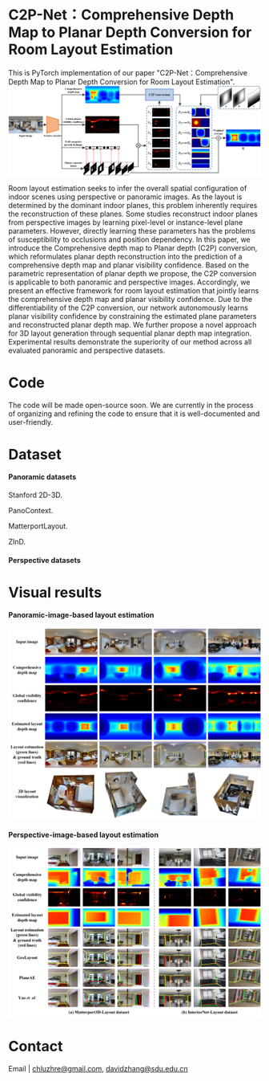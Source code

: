 # C2P-Net：Comprehensive Depth Map to Planar Depth Conversion for Room Layout Estimation
This is PyTorch implementation of our paper "C2P-Net：Comprehensive Depth Map to Planar Depth Conversion for Room Layout Estimation".
![An overview of C2P-Net for panoramic images.](figure/pano_framework4.png)

Room layout estimation seeks to infer the overall spatial configuration of indoor scenes using perspective or panoramic images. As the layout is determined by the dominant indoor planes, this problem inherently requires the reconstruction of these planes. Some studies reconstruct indoor planes from perspective images by learning pixel-level or instance-level plane parameters. However, directly learning these parameters has the problems of susceptibility to occlusions and position dependency. In this paper, we introduce the Comprehensive depth map to Planar depth (C2P) conversion, which reformulates planar depth reconstruction into the prediction of a comprehensive depth map and planar visibility confidence. Based on the parametric representation of planar depth we propose, the C2P conversion is applicable to both panoramic and perspective images. Accordingly, we present an effective framework for room layout estimation that jointly learns the comprehensive depth map and planar visibility confidence. Due to the differentiability of the C2P conversion, our network autonomously learns planar visibility confidence by constraining the estimated plane parameters and reconstructed planar depth map. We further propose a novel approach for 3D layout generation through sequential planar depth map integration. Experimental results demonstrate the superiority of our method across all evaluated panoramic and perspective datasets.

# Code
The code will be made open-source soon. We are currently in the process of organizing and refining the code to ensure that it is well-documented and user-friendly.

# Dataset
#### Panoramic datasets
Stanford 2D-3D.

PanoContext.

MatterportLayout.

ZInD.

#### Perspective datasets



# Visual results
#### Panoramic-image-based layout estimation
![The visual results of panoramic layout estimation on MatterportLayout dataset.](figure/pano_visual4.png)

#### Perspective-image-based layout estimation
![The visual results of perspective layout estimation on Matterport3D-Layout and InteriorNet-Layout datasets.](figure/pers_visual3.png)

# Contact
Email | chluzhre@gmail.com, davidzhang@sdu.edu.cn

